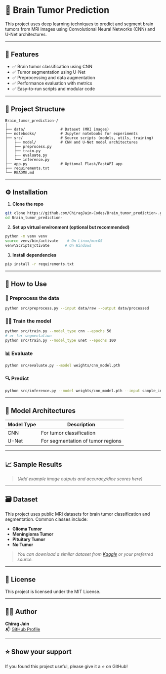 
# 🧠 Brain Tumor Prediction

This project uses deep learning techniques to predict and segment brain tumors from MRI images using Convolutional Neural Networks (CNN) and U-Net architectures.

---

## 📌 Features

- ✅ Brain tumor classification using CNN  
- ✅ Tumor segmentation using U-Net  
- ✅ Preprocessing and data augmentation  
- ✅ Performance evaluation with metrics  
- ✅ Easy-to-run scripts and modular code

---

## 📁 Project Structure

```
Brain_tumor_prediction-/
│
├── data/                # Dataset (MRI images)
├── notebooks/           # Jupyter notebooks for experiments
├── src/                 # Source scripts (models, utils, training)
│   ├── model/           # CNN and U-Net model architectures
│   ├── preprocess.py
│   ├── train.py
│   ├── evaluate.py
│   └── inference.py
├── app.py               # Optional Flask/FastAPI app
├── requirements.txt
└── README.md
```

---

## ⚙️ Installation

1. **Clone the repo**
```bash
git clone https://github.com/ChiragJain-Codes/Brain_tumor_prediction-.git
cd Brain_tumor_prediction-
```

2. **Set up virtual environment (optional but recommended)**
```bash
python -m venv venv
source venv/bin/activate    # On Linux/macOS
venv\Scriptsctivate       # On Windows
```

3. **Install dependencies**
```bash
pip install -r requirements.txt
```

---

## 🧪 How to Use

### 🧹 Preprocess the data
```bash
python src/preprocess.py --input data/raw --output data/processed
```

### 🏋️‍♂️ Train the model
```bash
python src/train.py --model_type cnn --epochs 50
# or for segmentation
python src/train.py --model_type unet --epochs 100
```

### 📊 Evaluate
```bash
python src/evaluate.py --model weights/cnn_model.pth
```

### 🔍 Predict
```bash
python src/inference.py --model weights/cnn_model.pth --input sample_image.jpg
```

---

## 🧠 Model Architectures

| Model Type   | Description                     |
|--------------|----------------------------------|
| CNN          | For tumor classification         |
| U-Net        | For segmentation of tumor regions|

---

## 📈 Sample Results

> *(Add example image outputs and accuracy/dice scores here)*

---

## 🗃️ Dataset

This project uses public MRI datasets for brain tumor classification and segmentation. Common classes include:

- **Glioma Tumor**
- **Meningioma Tumor**
- **Pituitary Tumor**
- **No Tumor**

> *You can download a similar dataset from [Kaggle](https://www.kaggle.com/datasets/masoudnickparvar/brain-tumor-mri-dataset) or your preferred source.*

---

## 🧾 License

This project is licensed under the MIT License.

---

## 🙋‍♂️ Author

**Chirag Jain**  
📬 [GitHub Profile](https://github.com/ChiragJain-Codes)

---

## ⭐️ Show your support

If you found this project useful, please give it a ⭐️ on GitHub!
